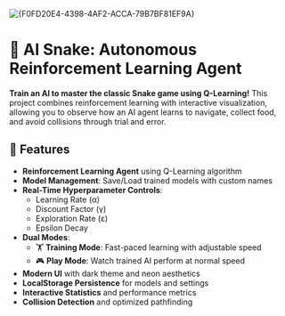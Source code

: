 ![{F0FD20E4-4398-4AF2-ACCA-79B7BF81EF9A}](https://github.com/user-attachments/assets/c13d1491-13db-44d3-99b0-c3a7f9f0bdd6)
# 🐍 AI Snake: Autonomous Reinforcement Learning Agent

**Train an AI to master the classic Snake game using Q-Learning!** This project combines reinforcement learning with interactive visualization, allowing you to observe how an AI agent learns to navigate, collect food, and avoid collisions through trial and error.



## 🚀 Features

- **Reinforcement Learning Agent** using Q-Learning algorithm
- **Model Management**: Save/Load trained models with custom names
- **Real-Time Hyperparameter Controls**:
  - Learning Rate (α)
  - Discount Factor (γ)
  - Exploration Rate (ε)
  - Epsilon Decay
- **Dual Modes**:
  - 🏋️ **Training Mode**: Fast-paced learning with adjustable speed
  - 🎮 **Play Mode**: Watch trained AI perform at normal speed
- **Modern UI** with dark theme and neon aesthetics
- **LocalStorage Persistence** for models and settings
- **Interactive Statistics** and performance metrics
- **Collision Detection** and optimized pathfinding
